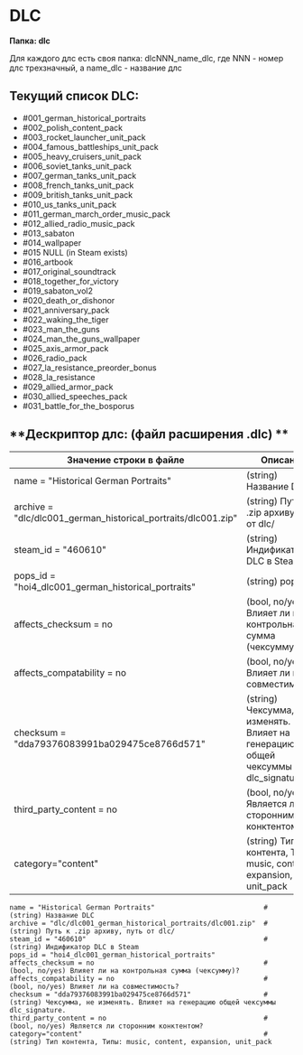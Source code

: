 # DLC 

**Папка: dlc** 

Для каждого длс есть своя папка: dlcNNN_name_dlc, где NNN - номер длс трехзначный, а name_dlc - название длс

## **Текущий список DLC:**
- #001_german_historical_portraits
- #002_polish_content_pack
- #003_rocket_launcher_unit_pack
- #004_famous_battleships_unit_pack
- #005_heavy_cruisers_unit_pack
- #006_soviet_tanks_unit_pack
- #007_german_tanks_unit_pack
- #008_french_tanks_unit_pack
- #009_british_tanks_unit_pack
- #010_us_tanks_unit_pack
- #011_german_march_order_music_pack
- #012_allied_radio_music_pack
- #013_sabaton
- #014_wallpaper
- #015 NULL (in Steam exists)
- #016_artbook
- #017_original_soundtrack
- #018_together_for_victory
- #019_sabaton_vol2
- #020_death_or_dishonor
- #021_anniversary_pack
- #022_waking_the_tiger
- #023_man_the_guns
- #024_man_the_guns_wallpaper
- #025_axis_armor_pack
- #026_radio_pack
- #027_la_resistance_preorder_bonus
- #028_la_resistance
- #029_allied_armor_pack
- #030_allied_speeches_pack
- #031_battle_for_the_bosporus 
  
## **Дескриптор длс: (файл расширения .dlc) **
| Значение строки в файле                                       |  Описание                                                                                    |
| --------------------------------------------------------------| -------------------------------------------------------------------------------------------- |
| name = "Historical German Portraits"                          |  (string) Название DLC                                                                       |               
| archive = "dlc/dlc001_german_historical_portraits/dlc001.zip" |  (string) Путь к .zip архиву, путь от dlc/                                                   |               
| steam_id = "460610"                                           |  (string) Индификатор DLC в Steam                                                            |   
| pops_id = "hoi4_dlc001_german_historical_portraits"           |  (string) pops_id                                                                            |             
| affects_checksum = no                                         |  (bool, no/yes) Влияет ли на контрольная сумма (чексумму)?                                   |
| affects_compatability = no                                    |  (bool, no/yes) Влияет ли на совместимость?                                                  |   
| checksum = "dda79376083991ba029475ce8766d571"                 |  (string) Чексумма, не изменять. Влияет на генерацию общей чексуммы dlc_signature.           |               
| third_party_content = no                                      |  (bool, no/yes) Является ли сторонним конктентом?                                            |          
| category="content"                                            |  (string) Тип контента, Типы: music, content, expansion, unit_pack                           |

```
name = "Historical German Portraits"                           # (string) Название DLC 
archive = "dlc/dlc001_german_historical_portraits/dlc001.zip"  # (string) Путь к .zip архиву, путь от dlc/ 
steam_id = "460610"                                            # (string) Индификатор DLC в Steam 
pops_id = "hoi4_dlc001_german_historical_portraits"
affects_checksum = no                                          # (bool, no/yes) Влияет ли на контрольная сумма (чексумму)? 
affects_compatability = no                                     # (bool, no/yes) Влияет ли на совместимость?
checksum = "dda79376083991ba029475ce8766d571"                  # (string) Чексумма, не изменять. Влияет на генерацию общей чексуммы dlc_signature.
third_party_content = no                                       # (bool, no/yes) Является ли сторонним конктентом?
category="content"                                             # (string) Тип контента, Типы: music, content, expansion, unit_pack
```
